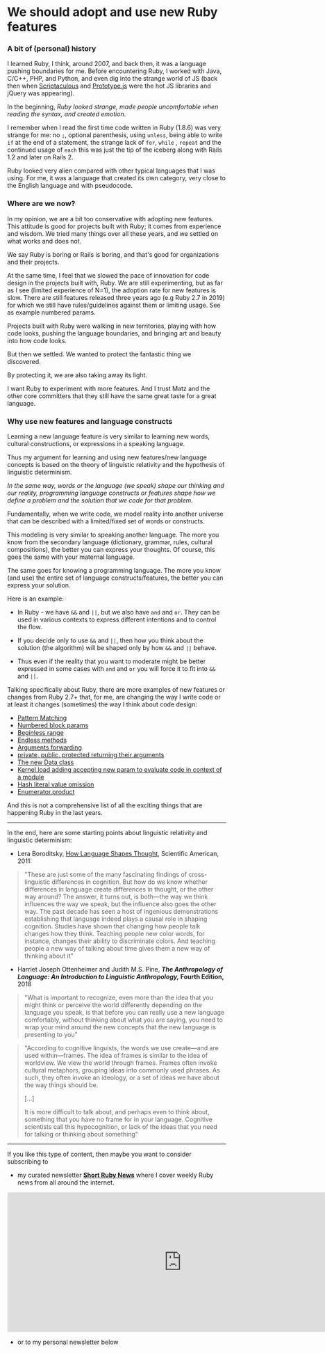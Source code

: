 # We should adopt and use new Ruby features

### A bit of (personal) history

I learned Ruby, I think, around 2007, and back then, it was a language pushing boundaries for me. Before encountering Ruby, I worked with Java, C/C++, PHP, and Python, and even dig into the strange world of JS (back then when [Scriptaculous](https://madrobby.github.io/scriptaculous/) and [Prototype.js](https://en.wikipedia.org/wiki/Prototype_JavaScript_Framework) were the hot JS libraries and jQuery was appearing).

In the beginning, *Ruby looked strange, made people uncomfortable when reading the syntax, and created emotion*.

I remember when I read the first time code written in Ruby (1.8.6) was very strange for me: no `;`, optional parenthesis, using `unless`, being able to write `if` at the end of a statement, the strange lack of `for`, `while` , `repeat` and the continued usage of `each` this was just the tip of the iceberg along with Rails 1.2 and later on Rails 2.

Ruby looked very alien compared with other typical languages that I was using. For me, it was a language that created its own category, very close to the English language and with pseudocode.

### **Where are we now?**

In my opinion, we are a bit too conservative with adopting new features. This attitude is good for projects built with Ruby; it comes from experience and wisdom. We tried many things over all these years, and we settled on what works and does not.

We say Ruby is boring or Rails is boring, and that's good for organizations and their projects.

At the same time, I feel that we slowed the pace of innovation for code design in the projects built with, Ruby. We are still experimenting, but as far as I see (limited experience of N=1), the adoption rate for new features is slow. There are still features released three years ago (e.g Ruby 2.7 in 2019) for which we still have rules/guidelines against them or limiting usage. See as example numbered params.

Projects built with Ruby were walking in new territories, playing with how code looks, pushing the language boundaries, and bringing art and beauty into how code looks.

But then we settled. We wanted to protect the fantastic thing we discovered.

By protecting it, we are also taking away its light.

I want Ruby to experiment with more features. And I trust Matz and the other core committers that they still have the same great taste for a great language.

### Why use new features and language constructs

Learning a new language feature is very similar to learning new words, cultural constructions, or expressions in a speaking language.

Thus my argument for learning and using new features/new language concepts is based on the theory of linguistic relativity and the hypothesis of linguistic determinism.

*In the same way, words or the language (we speak) shape our thinking and our reality, programming language constructs or features shape how we define a problem and the solution that we code for that problem.*

Fundamentally, when we write code, we model reality into another universe that can be described with a limited/fixed set of words or constructs.

This modeling is very similar to speaking another language. The more you know from the secondary language (dictionary, grammar, rules, cultural compositions), the better you can express your thoughts. Of course, this goes the same with your maternal language.

The same goes for knowing a programming language. The more you know (and use) the entire set of language constructs/features, the better you can express your solution.

Here is an example:

* In Ruby - we have `&&` and `||`, but we also have `and` and `or`. They can be used in various contexts to express different intentions and to control the flow.
    
* If you decide only to use `&&` and `||`, then how you think about the solution (the algorithm) will be shaped only by how `&&` and `||` behave.
    
* Thus even if the reality that you want to moderate might be better expressed in some cases with `and` and `or` you will force it to fit into `&&` and `||`.
    
Talking specifically about Ruby, there are more examples of new features or changes from Ruby 2.7+ that, for me, are changing the way I write code or at least it changes (sometimes) the way I think about code design:
- [Pattern Matching](https://docs.ruby-lang.org/en/3.0/syntax/pattern_matching_rdoc.html)
- [Numbered block params](https://rubyreferences.github.io/rubychanges/2.7.html#numbered-block-parameters)
- [Beginless range](https://rubyreferences.github.io/rubychanges/2.7.html#beginless-range)
- [Endless methods](https://rubyreferences.github.io/rubychanges/3.0.html#endless-method-definition)
- [Arguments forwarding](https://rubyreferences.github.io/rubychanges/3.0.html#arguments-forwarding--supports-leading-arguments)
- [private, public, protected returning their arguments](https://rubyreferences.github.io/rubychanges/3.1.html#moduleprivate-public-protected-and-module_function-return-their-arguments)
- [The new Data class](https://zverok.space/blog/2023-01-03-data-initialize.html)
- [Kernel.load adding accepting new param to evaluate code in context of a module](https://rubyreferences.github.io/rubychanges/3.1.html#kernelload-module-as-a-second-argument)
- [Hash literal value omission](https://rubyreferences.github.io/rubychanges/3.1.html#values-in-hash-literals-and-keyword-arguments-can-be-omitted)
- [Enumerator.product]([](https://bugs.ruby-lang.org/issues/18685))

And this is not a comprehensive list of all the exciting things that are happening Ruby in the last years. 

---

In the end, here are some starting points about linguistic relativity and linguistic determinism:

* Lera Boroditsky, [How Language Shapes Thought](https://www.scientificamerican.com/author/lera-boroditsky/), Scientific American, 2011:
    

> "These are just some of the many fascinating findings of cross-linguistic differences in cognition. But how do we know whether differences in language create differences in thought, or the other way around? The answer, it turns out, is both—the way we think influences the way we speak, but the influence also goes the other way. The past decade has seen a host of ingenious demonstrations establishing that language indeed plays a causal role in shaping cognition. Studies have shown that changing how people talk changes how they think. Teaching people new color words, for instance, changes their ability to discriminate colors. And teaching people a new way of talking about time gives them a new way of thinking about it"

* Harriet Joseph Ottenheimer and Judith M.S. Pine, ***The Anthropology of Language: An Introduction to Linguistic Anthropology,* Fourth Edition,** 2018
    

> "What is important to recognize, even more than the idea that you might think or perceive the world differently depending on the language you speak, is that before you can really use a new language comfortably, without thinking about what you are saying, you need to wrap your mind around the new concepts that the new language is presenting to you"

> "According to cognitive linguists, the words we use create—and are used within—frames. The idea of frames is similar to the idea of worldview. We view the world through frames. Frames often invoke cultural metaphors, grouping ideas into commonly used phrases. As such, they often invoke an ideology, or a set of ideas we have about the way things should be.
> 
> \[...\]
> 
> It is more difficult to talk about, and perhaps even to think about, something that you have no frame for in your language. Cognitive scientists call this hypocognition, or lack of the ideas that you need for talking or thinking about something"

---

If you like this type of content, then maybe you want to consider subscribing to

* my curated newsletter [**Short Ruby News**](https://newsletter.shortruby.com/) where I cover weekly Ruby news from all around the internet.
    

<iframe src="https://newsletter.shortruby.com/embed" width="800" height="320" style="border:1px solid #EEE"></iframe>

* or to my personal newsletter below